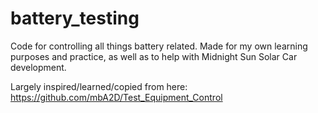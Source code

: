# battery_testing

Code for controlling all things battery related.
Made for my own learning purposes and practice, as well as to help with Midnight Sun Solar Car development.

Largely inspired/learned/copied from here: https://github.com/mbA2D/Test_Equipment_Control
